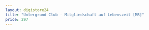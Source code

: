 ```yaml
---
layout: digistore24
title: "Untergrund Club - Mitgliedschaft auf Lebenszeit [MB]"
price: 297
---
```

